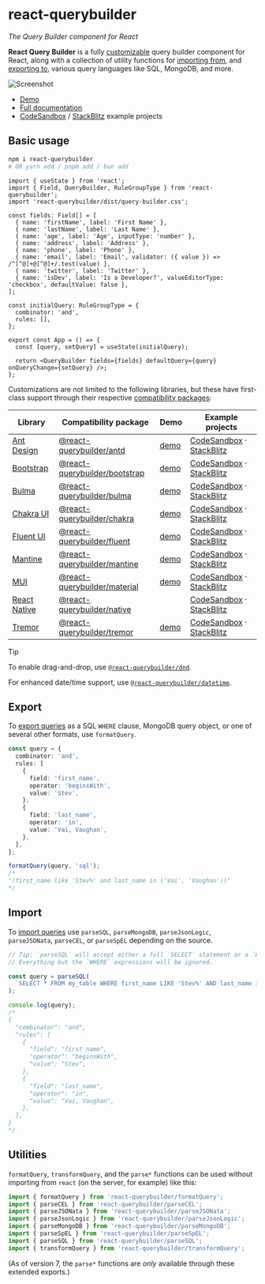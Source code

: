 # react-querybuilder

_The Query Builder component for React_

**React Query Builder** is a fully [customizable](https://react-querybuilder.js.org/docs/tips/custom-with-fallback) query builder component for React, along with a collection of utility functions for [importing from](#import), and [exporting to](#export), various query languages like SQL, MongoDB, and more.

![Screenshot](../../_assets/screenshot.png)

- [Demo](https://react-querybuilder.js.org/demo)
- [Full documentation](https://react-querybuilder.js.org/)
- [CodeSandbox](https://react-querybuilder.js.org/sandbox) / [StackBlitz](https://react-querybuilder.js.org/sandbox?p=stackblitz) example projects

## Basic usage

```bash
npm i react-querybuilder
# OR yarn add / pnpm add / bun add
```

```tsx
import { useState } from 'react';
import { Field, QueryBuilder, RuleGroupType } from 'react-querybuilder';
import 'react-querybuilder/dist/query-builder.css';

const fields: Field[] = [
  { name: 'firstName', label: 'First Name' },
  { name: 'lastName', label: 'Last Name' },
  { name: 'age', label: 'Age', inputType: 'number' },
  { name: 'address', label: 'Address' },
  { name: 'phone', label: 'Phone' },
  { name: 'email', label: 'Email', validator: ({ value }) => /^[^@]+@[^@]+/.test(value) },
  { name: 'twitter', label: 'Twitter' },
  { name: 'isDev', label: 'Is a Developer?', valueEditorType: 'checkbox', defaultValue: false },
];

const initialQuery: RuleGroupType = {
  combinator: 'and',
  rules: [],
};

export const App = () => {
  const [query, setQuery] = useState(initialQuery);

  return <QueryBuilder fields={fields} defaultQuery={query} onQueryChange={setQuery} />;
};
```

Customizations are not limited to the following libraries, but these have first-class support through their respective [compatibility packages](https://www.npmjs.com/org/react-querybuilder):

| Library                                            | Compatibility package                                                                        | Demo                                                     | Example projects                                                                                                                           |
| -------------------------------------------------- | -------------------------------------------------------------------------------------------- | -------------------------------------------------------- | ------------------------------------------------------------------------------------------------------------------------------------------ |
| [Ant Design](https://ant.design/)                  | [@react-querybuilder/antd](https://www.npmjs.com/package/@react-querybuilder/antd)           | [demo](https://react-querybuilder.js.org/demo/antd)      | [CodeSandbox](https://react-querybuilder.js.org/sandbox?t=antd) · [StackBlitz](https://react-querybuilder.js.org/sandbox?t=antd)           |
| [Bootstrap](https://getbootstrap.com/)             | [@react-querybuilder/bootstrap](https://www.npmjs.com/package/@react-querybuilder/bootstrap) | [demo](https://react-querybuilder.js.org/demo/bootstrap) | [CodeSandbox](https://react-querybuilder.js.org/sandbox?t=bootstrap) · [StackBlitz](https://react-querybuilder.js.org/sandbox?t=bootstrap) |
| [Bulma](https://bulma.io/)                         | [@react-querybuilder/bulma](https://www.npmjs.com/package/@react-querybuilder/bulma)         | [demo](https://react-querybuilder.js.org/demo/bulma)     | [CodeSandbox](https://react-querybuilder.js.org/sandbox?t=bulma) · [StackBlitz](https://react-querybuilder.js.org/sandbox?t=bulma)         |
| [Chakra UI](https://chakra-ui.com/)                | [@react-querybuilder/chakra](https://www.npmjs.com/package/@react-querybuilder/chakra)       | [demo](https://react-querybuilder.js.org/demo/chakra)    | [CodeSandbox](https://react-querybuilder.js.org/sandbox?t=chakra) · [StackBlitz](https://react-querybuilder.js.org/sandbox?t=chakra)       |
| [Fluent UI](https://github.com/microsoft/fluentui) | [@react-querybuilder/fluent](https://www.npmjs.com/package/@react-querybuilder/fluent)       | [demo](https://react-querybuilder.js.org/demo/fluent)    | [CodeSandbox](https://react-querybuilder.js.org/sandbox?t=fluent) · [StackBlitz](https://react-querybuilder.js.org/sandbox?t=fluent)       |
| [Mantine](https://mantine.dev/)                    | [@react-querybuilder/mantine](https://www.npmjs.com/package/@react-querybuilder/mantine)     | [demo](https://react-querybuilder.js.org/demo/mantine)   | [CodeSandbox](https://react-querybuilder.js.org/sandbox?t=mantine) · [StackBlitz](https://react-querybuilder.js.org/sandbox?t=mantine)     |
| [MUI](https://mui.com/)                            | [@react-querybuilder/material](https://www.npmjs.com/package/@react-querybuilder/material)   | [demo](https://react-querybuilder.js.org/demo/material)  | [CodeSandbox](https://react-querybuilder.js.org/sandbox?t=material) · [StackBlitz](https://react-querybuilder.js.org/sandbox?t=material)   |
| [React Native](https://reactnative.dev/)           | [@react-querybuilder/native](https://www.npmjs.com/package/@react-querybuilder/native)       |                                                          | [CodeSandbox](https://react-querybuilder.js.org/sandbox?t=native) · [StackBlitz](https://react-querybuilder.js.org/sandbox?t=native)       |
| [Tremor](https://www.tremor.so/)                   | [@react-querybuilder/tremor](https://www.npmjs.com/package/@react-querybuilder/tremor)       | [demo](https://react-querybuilder.js.org/demo/tremor)    | [CodeSandbox](https://react-querybuilder.js.org/sandbox?t=tremor) · [StackBlitz](https://react-querybuilder.js.org/sandbox?t=tremor)       |

> [!TIP]
>
> To enable drag-and-drop, use [`@react-querybuilder/dnd`](https://www.npmjs.com/package/@react-querybuilder/dnd).
>
> For enhanced date/time support, use [`@react-querybuilder/datetime`](https://www.npmjs.com/package/@react-querybuilder/datetime).

## Export

To [export queries](https://react-querybuilder.js.org/docs/utils/export) as a SQL `WHERE` clause, MongoDB query object, or one of several other formats, use `formatQuery`.

```ts
const query = {
  combinator: 'and',
  rules: [
    {
      field: 'first_name',
      operator: 'beginsWith',
      value: 'Stev',
    },
    {
      field: 'last_name',
      operator: 'in',
      value: 'Vai, Vaughan',
    },
  ],
};

formatQuery(query, 'sql');
/*
"(first_name like 'Stev%' and last_name in ('Vai', 'Vaughan'))"
*/
```

## Import

To [import queries](https://react-querybuilder.js.org/docs/utils/import) use `parseSQL`, `parseMongoDB`, `parseJsonLogic`, `parseJSONata`, `parseCEL`, or `parseSpEL` depending on the source.

```ts
// Tip: `parseSQL` will accept either a full `SELECT` statement or a `WHERE` clause by itself.
// Everything but the `WHERE` expressions will be ignored.

const query = parseSQL(
  `SELECT * FROM my_table WHERE first_name LIKE 'Stev%' AND last_name in ('Vai', 'Vaughan')`
);

console.log(query);
/*
{
  "combinator": "and",
  "rules": [
    {
      "field": "first_name",
      "operator": "beginsWith",
      "value": "Stev",
    },
    {
      "field": "last_name",
      "operator": "in",
      "value": "Vai, Vaughan",
    },
  ],
}
*/
```

## Utilities

`formatQuery`, `transformQuery`, and the `parse*` functions can be used without importing from `react` (on the server, for example) like this:

```js
import { formatQuery } from 'react-querybuilder/formatQuery';
import { parseCEL } from 'react-querybuilder/parseCEL';
import { parseJSONata } from 'react-querybuilder/parseJSONata';
import { parseJsonLogic } from 'react-querybuilder/parseJsonLogic';
import { parseMongoDB } from 'react-querybuilder/parseMongoDB';
import { parseSpEL } from 'react-querybuilder/parseSpEL';
import { parseSQL } from 'react-querybuilder/parseSQL';
import { transformQuery } from 'react-querybuilder/transformQuery';
```

(As of version 7, the `parse*` functions are _only_ available through these extended exports.)
